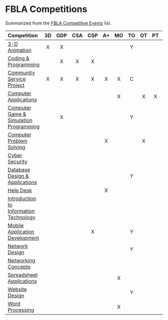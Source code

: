 # FBLA Competitions

Summarized from the [FBLA Competitive Events](https://www.fbla-pbl.org/fbla/competitive-events/) list.

| Competition                                    | 3D  | GDP | CSA | CSP | A+  | MO  | TO  | OT  | PT  | Pro  | Pre | RP  |
| :---                                           | :-: | :-: | :-: | :-: | :-: | :-: | :-: | :-: | :-: | :-:  | :-: | :-: |
| [3-D Animation][3d]                            | X   | X   |     |     |     |     | Y   |     |     | PJ/P | Y   |     |
| [Coding & Programming][cp]                     |     | X   | X   | X   |     |     |     |     |     |      |     |     |
| [Community Service Project][csp]               | X   | X   | X   | X   | X   | X   | C   |     |     |      |     |     |
| [Computer Applications][ca]                    |     |     |     |     |     | X   |     | X   | X   |      |     |     |
| [Computer Game & Simulation Programming][cgsp] |     | X   |     |     |     |     | Y   |     |     |      |     |     |
| [Computer Problem Solving][cps]                |     |     |     |     | X   |     |     | X   |     |      |     |     |
| [Cyber Security][cs]                           |     |     |     |     |     |     |     |     |     |      |     |     |
| [Database Design & Applications][dba]          |     |     |     |     |     |     | Y   |     |     |      |     |     |
| [Help Desk][hd]                                |     |     |     |     | X   |     |     |     |     |      |     |     |
| [Introduction to Information Technology][iit]  |     |     |     |     |     |     |     |     |     |      |     |     |
| [Mobile Application Development][mad]          |     |     |     | X   |     |     | Y   |     |     |      |     |     |
| [Network Design][nd]                           |     |     |     |     |     |     | Y   |     |     |      |     |     |
| [Networking Concepts][nc]                      |     |     |     |     |     |     |     |     |     |      |     |     |
| [Spreadsheet Applications][sa]                 |     |     |     |     |     | X   |     |     |     |      |     |     |
| [Website Design][wd]                           |     |     |     |     |     |     | Y   |     |     |      |     |     |
| [Word Processing][wp]                          |     |     |     |     |     | X   |     |     |     |      |     |     |

[3d]:  <https://www.fbla-pbl.org/competitive-event/3-d-animation/>
[iit]: <https://www.fbla-pbl.org/competitive-event/introduction-to-information-technology/>
[ca]:  <https://www.fbla-pbl.org/competitive-event/computer-applications-fbla/>
[cp]:  <https://www.fbla-pbl.org/competitive-event/coding-programming/>
[csp]: <https://www.fbla-pbl.org/competitive-event/community-service-project-fbla/>
[cgsp]: <https://www.fbla-pbl.org/competitive-event/computer-game-simulation-programming/>
[cps]: <https://www.fbla-pbl.org/competitive-event/computer-problem-solving/>
[cs]: <https://www.fbla-pbl.org/competitive-event/cyber-security-fbla/>
[dba]: <https://www.fbla-pbl.org/competitive-event/database-design-applications/>
[hd]: <https://www.fbla-pbl.org/competitive-event/help-desk-fbla/>
[iit]: <https://www.fbla-pbl.org/competitive-event/introduction-to-information-technology/>
[nd]: <https://www.fbla-pbl.org/competitive-event/network-design-fbla/>
[nc]: <https://www.fbla-pbl.org/competitive-event/networking-concepts-fbla/>
[mad]: <https://www.fbla-pbl.org/competitive-event/mobile-application-development-fbla/>
[sa]: <https://www.fbla-pbl.org/competitive-event/spreadsheet-applications/>
[wd]: <https://www.fbla-pbl.org/competitive-event/website-design-fbla/>
[wp]: <https://www.fbla-pbl.org/competitive-event/word-processing/>

